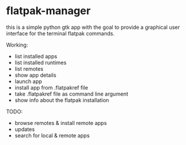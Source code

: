 # flatpak-manager

this is a simple python gtk app with the goal to provide a graphical user interface for the terminal flatpak commands.

Working:  
* list installed apps
* list installed runtimes
* list remotes
* show app details
* launch app
* install app from .flatpakref file
* take .flatpakref file as command line argument
* show info about the flatpak installation

TODO:  
* browse remotes & install remote apps
* updates
* search for local & remote apps
